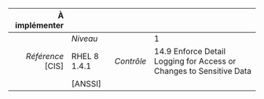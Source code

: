 
|           À implémenter    |    |    |    |
|----------------:|:---|---:|:---|
|                 |*Niveau*|| 1 |
|*Référence* [CIS]| RHEL 8 1.4.1 |*Contrôle*| 14.9 Enforce Detail Logging for Access or Changes to Sensitive Data |
|                 |[ANSSI] ||  |


